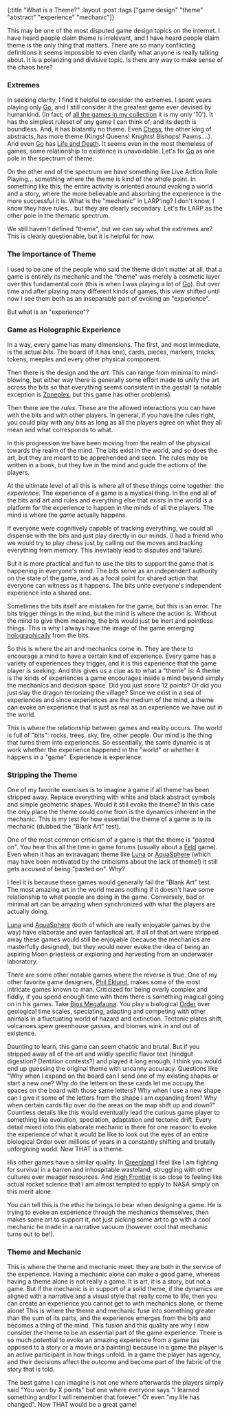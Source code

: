 {:title "What is a Theme?"
 :layout :post
 :tags  ["game design" "theme" "abstract" "experience" "mechanic"]}

[go]: http://boardgamegeek.com/boardgame/188/go
[chess]: http://boardgamegeek.com/boardgame/171/chess
[order]: http://en.wikipedia.org/wiki/Order_(biology)
[prismofeverything]: http://boardgamegeek.com/collection/user/prismofeverything
[lifeanddeath]: http://en.wikipedia.org/wiki/Life_and_death
[zoneplex]: http://boardgamegeek.com/boardgame/113070/zoneplex
[holography]: http://en.wikipedia.org/wiki/Holography
[feld]: http://boardgamegeek.com/boardgamedesigner/4958/stefan-feld
[luna]: http://boardgamegeek.com/boardgame/70512/luna
[aquasphere]: http://boardgamegeek.com/boardgame/159508/aquasphere
[eklund]: http://boardgamegeek.com/boardgamedesigner/174/phil-eklund
[bios]: http://boardgamegeek.com/boardgame/97915/bios-megafauna
[greenland]: http://boardgamegeek.com/boardgame/156501/greenland
[highfrontier]: http://boardgamegeek.com/boardgame/47055/high-frontier

This may be one of the most disputed game design topics on the internet.  I have heard people claim theme is irrelevant, and I have heard people claim theme is the only thing that matters.  There are so many conflicting definitions it seems impossible to even clarify what anyone is really talking about.  It is a polarizing and divisive topic.  Is there any way to make sense of the chaos here?

### Extremes

In seeking clarity, I find it helpful to consider the extremes.  I spent years playing only [Go][go], and I still consider it the greatest game ever devised by humankind.  (In fact, of [all the games in my collection][prismofeverything] it is my only '10').  It has the simplest ruleset of any game I can think of, and its depth is boundless.  And, it has blatantly no theme.  Even [Chess][chess], the other king of abstracts, has more theme (Kings!  Queens!  Knights!  Bishops!  Pawns....).  And even [Go][go] has [Life and Death][lifeanddeath].  It seems even in the most themeless of games, some relationship to existence is unavoidable.  Let's fix [Go][go] as one pole in the spectrum of theme.

On the other end of the spectrum we have something like Live Action Role Playing... something where the theme is kind of the whole point.  In something like this, the entire activity is oriented around evoking a world and a story, where the more believable and absorbing the experience is the more successful it is.  What is the "mechanic" in LARP'ing?  I don't know, I know they have rules... but they are clearly secondary.  Let's fix LARP as the other pole in the thematic spectrum.

We still haven't defined "theme", but we can say what the extremes are?  This is clearly questionable, but it is helpful for now.

### The Importance of Theme

I used to be one of the people who said the theme didn't matter at all, that a game is entirely its mechanic and the "theme" was merely a cosmetic layer over this fundamental core (this is when I was playing a lot of [Go][go]).  But over time and after playing many different kinds of games, this view shifted until now I see them both as an inseparable part of evoking an "experience".

But what is an "experience"?

### Game as Holographic Experience

In a way, every game has many dimensions.  The first, and most immediate, is the actual _bits_.  The board (if it has one), cards, pieces, markers, tracks, tokens, meeples and every other physical component.

Then there is the design and the _art_.  This can range from minimal to mind-blowing, but either way there is generally some effort made to unify the art across the bits so that everything seems consistent in the gestalt (a notable exception is [Zoneplex][zoneplex], but this game has other problems).

Then there are the _rules_.  These are the allowed interactions you can have with the bits and with other players.  In general, if you have the rules right, you could play with any bits as long as all the players agree on what they all mean and what corresponds to what.  

In this progression we have been moving from the realm of the physical towards the realm of the mind.  The bits exist in the world, and so does the art, but they are meant to be apprehended and seen.  The rules may be written in a book, but they live in the mind and guide the actions of the players.  

At the ultimate level of all this is where all of these things come together: the _experience_.  The experience of a game is a mystical thing.  In the end all of the bits and art and rules and everything else that *exists* in the world is a platform for the experience to happen in the minds of all the players.  The mind is where the *game* actually happens.

If everyone were cognitively capable of tracking everything, we could all dispense with the bits and just play directly in our minds.  (I had a friend who we would try to play chess just by calling out the moves and tracking everything from memory.  This inevitably lead to disputes and failure).  

But it is more practical and fun to use the bits to support the game that is happening in everyone's mind.  The bits serve as an independent authority on the state of the game, and as a focal point for shared action that everyone can witness as it happens.  The bits unite everyone's independent experience into a shared one.  

Sometimes the bits itself are mistaken for the game, but this is an error.  The bits trigger things in the mind, but the mind is where the action is.  Without the mind to give them meaning, the bits would just be inert and pointless things.  This is why I always have the image of the game emerging [holographically][holography] from the bits.  

So this is where the art and mechanics come in.  They are there to encourage a mind to have a certain kind of experience.  Every game has a variety of experiences they trigger, and it is this experience that the game player is seeking.  And this gives us a clue as to what a "theme" is:  A theme is the kinds of experiences a game encourages inside a mind beyond simply the mechanics and decision space.  Did you just score 12 points?  Or did you just slay the dragon terrorizing the village?  Since we exist in a sea of experiences and since experiences are the medium of the mind, a theme can evoke an experience that is just as real as an experience we have out in the world.  

This is where the relationship between games and reality occurs.  The world is full of "bits":  rocks, trees, sky, fire, other people.  Our mind is the thing that turns them into experiences.  So essentially, the same dynamic is at work whether the experience happened in the "world" or whether it happens in a "game".  Experience is experience.  

### Stripping the Theme

One of my favorite exercises is to imagine a game if all theme has been stripped away.  Replace everything with white and black abstract symbols and simple geometric shapes.  Would it still evoke the theme?  In this case the only place the theme could come from is the dynamics inherent in the mechanic.  This is my test for how essential the theme of a game is to its mechanic (dubbed the "Blank Art" test).

One of the most common criticism of a game is that the theme is "pasted on".  You hear this all the time in game forums (usually about a [Feld][feld] game).  Even when it has an extravagant theme like [Luna][luna] or [AquaSphere][aquasphere] (which may have been motivated by the criticisms about the lack of theme!) it still gets accused of being "pasted on".  Why?

I feel it is because these games would generally fail the "Blank Art" test.  The most amazing art in the world means nothing if it doesn't have some relationship to what people are doing in the game.  Conversely, bad or minimal art can be amazing when synchronized with what the players are actually doing. 

[Luna][luna] and [AquaSphere][aquasphere] (both of which are really enjoyable games by the way) have elaborate and even fantastical art.  If all of that art were stripped away these games would still be enjoyable (because the mechanics are masterfully designed), but they would never evoke the idea of being an aspiring Moon priestess or exploring and harvesting from an underwater laboratory.  

There are some other notable games where the reverse is true.  One of my other favorite game designers, [Phil Eklund][eklund], makes some of the most intricate games known to man.  Criticized for being overly complex and fiddly, if you spend enough time with them there is something magical going on in his games.  Take [Bios Megafauna][bios].  You play a biological [Order][order] over geological time scales, speciating, adapting and competing with other animals in a fluctuating world of hazard and extinction.  Tectonic plates shift, volcanoes spew greenhouse gasses, and biomes wink in and out of existence.

Daunting to learn, this game can seem chaotic and brutal.  But if you stripped away all of the art and wildly specific flavor text (hindgut digestion?  Dentition contests?)  and played it long enough, I think you would end up guessing the original theme with uncanny accuracy.  Questions like "Why when I expand on the board can I send one of my existing shapes or start a new one?  Why do the letters on these cards let me occupy the spaces on the board with those same letters?  Why when I use a new shape can I give it some of the letters from the shape I am expanding from?  Why when certain cards flip over do the areas on the map shift up and down?"  Countless details like this would eventually lead the curious game player to something like evolution, speciation, adaptation and tectonic drift.  Every detail mixed into this elaborate mechanic is there for one reason:  to evoke the experience of what it would be like to look out the eyes of an entire biological Order over millions of years in a constantly shifting and brutally unforgiving world.  Now THAT is a theme.  

His other games have a similar quality.  In [Greenland][greenland] I feel like I am fighting for survival in a barren and inhospitable wasteland, struggling with other cultures over meager resources.  And [High Frontier][highfrontier] is so close to feeling like actual rocket science that I am almost tempted to apply to NASA simply on this merit alone.

You can tell this is the ethic he brings to bear when designing a game.  He is trying to evoke an experience through the mechanics themselves, then makes some art to support it, not just picking some art to go with a cool mechanic he made in a narrative vacuum (however cool that mechanic turns out to be!).

### Theme and Mechanic

This is where the theme and mechanic meet:  they are both in the service of the experience.  Having a mechanic alone can make a good game, whereas having a theme alone is not really a game.  It is art, it is a story, but not a game.  But if the mechanic is in support of a solid theme, if the dynamics are aligned with a narrative and a visual style that really come to life, then you can create an experience you cannot get to with mechanics alone, or theme alone!  This is where the theme and mechanic fuse into something greater than the sum of its parts, and the experience emerges from the bits and becomes a thing of the mind.  This fusion and this quality are why I now consider the theme to be an essential part of the game experience.  There is so much potential to evoke an amazing experience from a game (as opposed to a story or a movie or a painting) because in a game the player is an active participant in how things unfold.  In a game the player has agency, and their decisions affect the outcome and become part of the fabric of the story that is told.  

The best game I can imagine is not one where afterwards the players simply said "You won by X points" but one where everyone says "I learned something and/or I will remember that forever."  Or even "my life has changed".  Now THAT would be a great game!